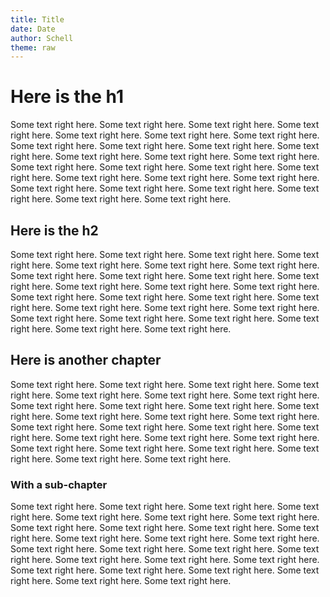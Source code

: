 ```yaml
---
title: Title
date: Date
author: Schell
theme: raw
---
```


Here is the h1
============== 
Some text right here. Some text right here. Some text right here. Some text right here. Some text right here. Some text right here. Some text right here. Some text right here. Some text right here. Some text right here. Some text right here. Some text right here. Some text right here. Some text right here. Some text right here. Some text right here. Some text right here. Some text right here. Some text right here. Some text right here. Some text right here. Some text right here. Some text right here. Some text right here. Some text right here. Some text right here. Some text right here. 

Here is the h2
--------------
Some text right here. Some text right here. Some text right here. Some text right here. Some text right here. Some text right here. Some text right here. Some text right here. Some text right here. Some text right here. Some text right here. Some text right here. Some text right here. Some text right here. Some text right here. Some text right here. Some text right here. Some text right here. Some text right here. Some text right here. Some text right here. Some text right here. Some text right here. Some text right here. Some text right here. Some text right here. Some text right here. 

Here is another chapter
-----------------------
Some text right here. Some text right here. Some text right here. Some text right here. Some text right here. Some text right here. Some text right here. Some text right here. Some text right here. Some text right here. Some text right here. Some text right here. Some text right here. Some text right here. Some text right here. Some text right here. Some text right here. Some text right here. Some text right here. Some text right here. Some text right here. Some text right here. Some text right here. Some text right here. Some text right here. Some text right here. Some text right here. 

### With a sub-chapter
Some text right here. Some text right here. Some text right here. Some text right here. Some text right here. Some text right here. Some text right here. Some text right here. Some text right here. Some text right here. Some text right here. Some text right here. Some text right here. Some text right here. Some text right here. Some text right here. Some text right here. Some text right here. Some text right here. Some text right here. Some text right here. Some text right here. Some text right here. Some text right here. Some text right here. Some text right here. Some text right here. 
